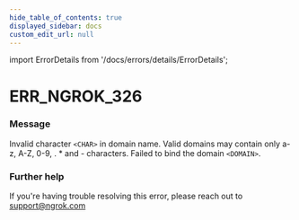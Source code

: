 ```yaml
---
hide_table_of_contents: true
displayed_sidebar: docs
custom_edit_url: null
---
```


import ErrorDetails from '/docs/errors/details/ErrorDetails';

# ERR_NGROK_326

### Message
Invalid character `<CHAR>` in domain name. Valid domains may contain only a-z, A-Z, 0-9, . * and - characters. Failed to bind the domain `<DOMAIN>`.

### Further help
If you're having trouble resolving this error, please reach out to [support@ngrok.com](mailto:support@ngrok.com?subject=Help%20with%20ERR_NGROK_326)

<ErrorDetails error='err_ngrok_326' />
